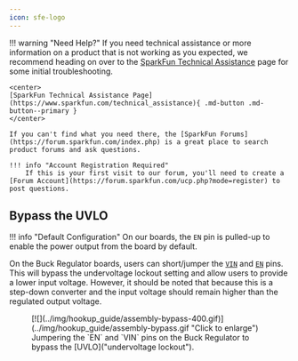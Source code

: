 ```yaml
---
icon: sfe-logo
---
```


!!! warning "Need Help?"
    If you need technical assistance or more information on a product that is not working as you expected, we recommend heading on over to the [SparkFun Technical Assistance](https://www.sparkfun.com/technical_assistanc) page for some initial troubleshooting.

    <center>
    [SparkFun Technical Assistance Page](https://www.sparkfun.com/technical_assistance){ .md-button .md-button--primary }
    </center>
    
    If you can't find what you need there, the [SparkFun Forums](https://forum.sparkfun.com/index.php) is a great place to search product forums and ask questions.
    
    !!! info "Account Registration Required"
        If this is your first visit to our forum, you'll need to create a [Forum Account](https://forum.sparkfun.com/ucp.php?mode=register) to post questions.

## Bypass the UVLO
!!! info "Default Configuration"
    On our boards, the `EN` pin is pulled-up to enable the power output from the board by default.

On the Buck Regulator boards, users can short/jumper the [`VIN`](../hardware_overview/#power "Input Voltage") and [`EN`](../hardware_overview/#power-control "Enable Pin") pins. This will bypass the undervoltage lockout setting and allow users to provide a lower input voltage. However, it should be noted that because this is a step-down converter and the input voltage should remain higher than the regulated output voltage.

<figure markdown>
[![](../img/hookup_guide/assembly-bypass-400.gif)](../img/hookup_guide/assembly-bypass.gif "Click to enlarge")
<figcaption markdown>
Jumpering the `EN` and `VIN` pins on the Buck Regulator to bypass the [UVLO]("undervoltage lockout").
</figcaption>
</figure>
